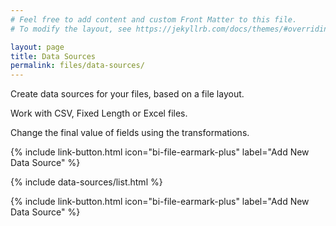```yaml
---
# Feel free to add content and custom Front Matter to this file.
# To modify the layout, see https://jekyllrb.com/docs/themes/#overriding-theme-defaults

layout: page
title: Data Sources
permalink: files/data-sources/
---
```


Create data sources for your files, based on a file layout.

Work with CSV, Fixed Length or Excel files.

Change the final value of fields using the transformations.

{% include link-button.html icon="bi-file-earmark-plus" label="Add New Data Source" %}

{% include data-sources/list.html %}

{% include link-button.html icon="bi-file-earmark-plus" label="Add New Data Source" %}
